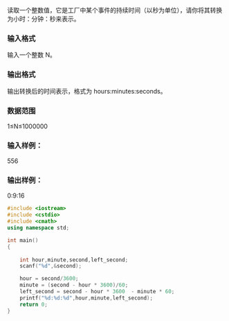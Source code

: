 读取一个整数值，它是工厂中某个事件的持续时间（以秒为单位），请你将其转换为小时：分钟：秒来表示。

### 输入格式
输入一个整数 N。

### 输出格式
输出转换后的时间表示，格式为 hours:minutes:seconds。

### 数据范围
1≤N≤1000000
### 输入样例：
556
### 输出样例：
0:9:16

```c++
#include <iostream>
#include <cstdio>
#include <cmath>
using namespace std;

int main()
{
    
    int hour,minute,second,left_second;
    scanf("%d",&second);

    hour = second/3600;
    minute = (second - hour * 3600)/60;
    left_second = second - hour * 3600  - minute * 60;
    printf("%d:%d:%d",hour,minute,left_second);
    return 0;
}
```

